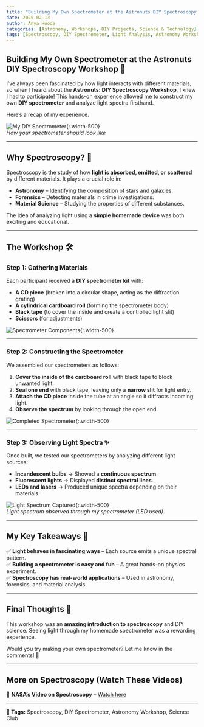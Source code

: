 ```yaml
---
title: "Building My Own Spectrometer at the Astronuts DIY Spectroscopy Workshop 🚀"
date: 2025-02-13
author: Anya Hooda
categories: [Astronomy, Workshops, DIY Projects, Science & Technology]
tags: [Spectroscopy, DIY Spectrometer, Light Analysis, Astronomy Workshop, Hands-on Science, Experimental Physics, Science Club]
---
```


## Building My Own Spectrometer at the Astronuts DIY Spectroscopy Workshop 🚀  

I’ve always been fascinated by how light interacts with different materials, so when I heard about the **Astronuts: DIY Spectroscopy Workshop**, I knew I had to participate! This hands-on experience allowed me to construct my own **DIY spectrometer** and analyze light spectra firsthand.  

Here’s a recap of my experience.  

![My DIY Spectrometer](/assets/img/posts_imgs/photo_2025-02-12_23-51-44.jpg){:.width-500}  
*How your spectrometer should look like*  

---

## Why Spectroscopy? 🌈  

Spectroscopy is the study of how **light is absorbed, emitted, or scattered** by different materials. It plays a crucial role in:  

- **Astronomy** – Identifying the composition of stars and galaxies.  
- **Forensics** – Detecting materials in crime investigations.  
- **Material Science** – Studying the properties of different substances.  

The idea of analyzing light using a **simple homemade device** was both exciting and educational.  

---

## The Workshop 🛠️  

### Step 1: Gathering Materials  

Each participant received a **DIY spectrometer kit** with:  

- **A CD piece** (broken into a circular shape, acting as the diffraction grating)  
- **A cylindrical cardboard roll** (forming the spectrometer body)  
- **Black tape** (to cover the inside and create a controlled light slit)  
- **Scissors** (for adjustments)  

![Spectrometer Components](/assets/img/posts_imgs/photo_2025-02-12_23-51-47.jpg){:.width-500}  

---

### Step 2: Constructing the Spectrometer  

We assembled our spectrometers as follows:  

1. **Cover the inside of the cardboard roll** with black tape to block unwanted light.  
2. **Seal one end** with black tape, leaving only a **narrow slit** for light entry.  
3. **Attach the CD piece** inside the tube at an angle so it diffracts incoming light.  
4. **Observe the spectrum** by looking through the open end.  

![Completed Spectrometer](/assets/img/posts_imgs/photo_2025-02-12_23-51-48.jpg){:.width-500}  

---

### Step 3: Observing Light Spectra ✨  

Once built, we tested our spectrometers by analyzing different light sources:  

- **Incandescent bulbs** → Showed a **continuous spectrum**.  
- **Fluorescent lights** → Displayed **distinct spectral lines**.  
- **LEDs and lasers** → Produced unique spectra depending on their materials.  

![Light Spectrum Captured](/assets/img/posts_imgs/photo_2025-02-12_23-51-51.jpg){:.width-500}  
*Light spectrum observed through my spectrometer (LED used).*  

---

## My Key Takeaways 🎯  

✅ **Light behaves in fascinating ways** – Each source emits a unique spectral pattern.  
✅ **Building a spectrometer is easy and fun** – A great hands-on physics experiment.  
✅ **Spectroscopy has real-world applications** – Used in astronomy, forensics, and material analysis.  

---

## Final Thoughts 💭  

This workshop was an **amazing introduction to spectroscopy** and DIY science. Seeing light through my homemade spectrometer was a rewarding experience.  

Would you try making your own spectrometer? Let me know in the comments! 🌟  

---

## More on Spectroscopy (Watch These Videos)  

📌 **NASA’s Video on Spectroscopy** – [Watch here](https://www.nasa.gov/spectroscopy-intro)  

---

**📌 Tags:** Spectroscopy, DIY Spectrometer, Astronomy Workshop, Science Club  

